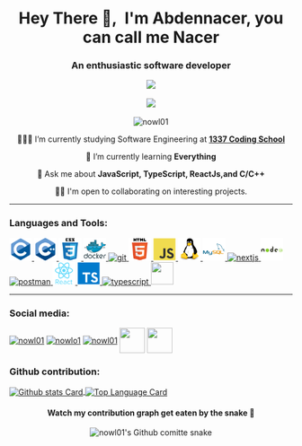 <h1 align="center">Hey There 👋,&nbsp;&nbsp;I'm Abdennacer, you can call me Nacer</h1>

<h3 align="center">An enthusiastic software developer </h3>

<p align="center">
  <a href="https://github.com/nowl01"><img src="https://typing-text-svg.herokuapp.com?color=%23283247&size=40&center=true&vCenter=true&width=600&lines=Ohayou+%F0%9F%91%80;I'm+a+Student+%2F+Developer+;and+a+Gamer++...++"></a>
</p>



<div align="center">

![](https://github.com/nowl01/nowl01/blob/master/files/nightcoding.gif)
<p align="center"> <img src="https://komarev.com/ghpvc/?username=nowl01&label=Profile%20views&color=0e75b6&style=flat" alt="nowl01" /> </p>


👨🏽‍💻 I’m currently studying Software Engineering at **[1337 Coding School](https://1337.ma)**

🌱 I’m currently learning **Everything**

💬 Ask me about **JavaScript, TypeScript, ReactJs,and C/C++**
	
💪🏼 I'm open to collaborating on interesting projects.


</div>





---

<h3 align="left">Languages and Tools:</h3>
 <a href="https://www.cprogramming.com/" target="_blank" rel="noreferrer"> <img src="https://raw.githubusercontent.com/devicons/devicon/master/icons/c/c-original.svg" alt="c" width="40" height="40"/> </a> <a href="https://www.w3schools.com/cpp/" target="_blank" rel="noreferrer"> <img src="https://raw.githubusercontent.com/devicons/devicon/master/icons/cplusplus/cplusplus-original.svg" alt="cplusplus" width="40" height="40"/> </a> <a href="https://www.w3schools.com/css/" target="_blank" rel="noreferrer"> <img src="https://raw.githubusercontent.com/devicons/devicon/master/icons/css3/css3-original-wordmark.svg" alt="css3" width="40" height="40"/> </a> <a href="https://www.docker.com/" target="_blank" rel="noreferrer"> <img src="https://raw.githubusercontent.com/devicons/devicon/master/icons/docker/docker-original-wordmark.svg" alt="docker" width="40" height="40"/> </a> <a href="https://git-scm.com/" target="_blank" rel="noreferrer"> <img src="https://www.vectorlogo.zone/logos/git-scm/git-scm-icon.svg" alt="git" width="40" height="40"/> </a>  <a href="https://www.w3.org/html/" target="_blank" rel="noreferrer"> <img src="https://raw.githubusercontent.com/devicons/devicon/master/icons/html5/html5-original-wordmark.svg" alt="html5" width="40" height="40"/> </a> <a href="https://developer.mozilla.org/en-US/docs/Web/JavaScript" target="_blank" rel="noreferrer"> <img src="https://raw.githubusercontent.com/devicons/devicon/master/icons/javascript/javascript-original.svg" alt="javascript" width="40" height="40"/> </a>  <a href="https://www.linux.org/" target="_blank" rel="noreferrer"> <img src="https://raw.githubusercontent.com/devicons/devicon/master/icons/linux/linux-original.svg" alt="linux" width="40" height="40"/> </a> <a href="https://www.mysql.com/" target="_blank" rel="noreferrer"> <img src="https://raw.githubusercontent.com/devicons/devicon/master/icons/mysql/mysql-original-wordmark.svg" alt="mysql" width="40" height="40"/> </a>  <a href="https://nextjs.org/" target="_blank" rel="noreferrer"> <img src="https://cdn.worldvectorlogo.com/logos/nextjs-2.svg" alt="nextjs" width="40" height="40"/> </a> <a href="https://nodejs.org" target="_blank" rel="noreferrer"> <img src="https://raw.githubusercontent.com/devicons/devicon/master/icons/nodejs/nodejs-original-wordmark.svg" alt="nodejs" width="40" height="40"/> </a>  <a href="https://postman.com" target="_blank" rel="noreferrer"> <img src="https://www.vectorlogo.zone/logos/getpostman/getpostman-icon.svg" alt="postman" width="40" height="40"/> </a> <a href="https://reactjs.org/" target="_blank" rel="noreferrer"> <img src="https://raw.githubusercontent.com/devicons/devicon/master/icons/react/react-original-wordmark.svg" alt="react" width="40" height="40"/> </a> <a href="https://www.typescriptlang.org/" target="_blank" rel="noreferrer"> <img src="https://raw.githubusercontent.com/devicons/devicon/master/icons/typescript/typescript-original.svg" alt="typescript" width="40" height="40"/> </a> <a href="https://www.w3schools.com/python/default.asp" target="_blank" rel="noreferrer"> <img src="https://img.icons8.com/color/48/000000/python--v1.png" alt="typescript" width="40" height="40"/> </a><a href="https://www.w3schools.com/java/default.asp" target="_blank" rel="noreferrer"> <img src="https://img.icons8.com/color/48/000000/java-coffee-cup-logo--v1.png" width="40" height="40"/> </a> 
 </p>

---


<h3 align="left">Social media:</h3>
<p align="left">
<a href="https://twitter.com/nowl01" target="blank"><img  src="https://img.icons8.com/fluency/48/000000/twitter.png" alt="nowl01" align="center" height="45" width="45" /></a>
<a href="https://www.linkedin.com/in/nowl01/" target="blank"><img  src="https://img.icons8.com/color/48/000000/linkedin.png" alt="nowlo1" align="center" height="45" width="45" /></a>
<a href="https://www.instagram.com/nowl0_1/" target="blank"><img  src="https://img.icons8.com/fluency/48/000000/instagram-new.png" alt="nowl01" align="center" height="45" width="45" /></a>
<a href="https://stackoverflow.com/users/12303947/nowl0-1"><img src="https://img.icons8.com/fluency/48/000000/stackoverflow.png" align="center" height="45" width="45"/></a>
<a href="mailto:itsabdennacerama@gmail.com?subject=Github profile Visit"><img src="https://img.icons8.com/color/48/000000/gmail-new.png" align="center" height="45" width="45"/></a>
</p>


### Github contribution:
<!-- GitHub Stats Card      -->
<a href="https://github.com/nowl01">
  <img align="center" alt="Github stats Card" src="https://github-readme-stats.vercel.app/api?username=nowl01&line_height=40&show_icons=true&theme=nightowl" />
</a>

<!-- Top Languages Card      -->
<a href="">
  <img align="center" alt="Top Language Card" src="https://github-readme-stats.vercel.app/api/top-langs/?username=nowl01&theme=nightowl" />
</a>
	  
<h4 align="center">Watch my contribution graph get eaten by the snake 🐍</h4>

<p align="center"> <img  width="900em" alt="nowl01's Github comitte snake"  src="https://github.com/nowl01/nowl01/blob/master/files/snake.svg" /> </p>
